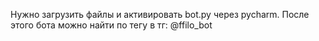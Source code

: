 Нужно загрузить файлы и активировать bot.py через pycharm. После этого бота можно найти по тегу в тг: @ffilo_bot
